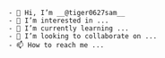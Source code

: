 ```
- 👋 Hi, I’m __@tiger0627sam__
- 👀 I’m interested in ...
- 🌱 I’m currently learning ...
- 💞️ I’m looking to collaborate on ...
- 📫 How to reach me ...
```

<!---
tiger0627sam/tiger0627sam is a ✨ special ✨ repository because its `README.md` (this file) appears on your GitHub profile.
You can click the Preview link to take a look at your changes.
--->
